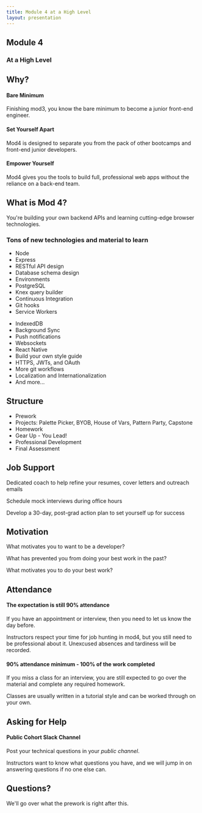 ```yaml
---
title: Module 4 at a High Level
layout: presentation
---
```


<section>
  <h1>Module 4</h1>
  <h3>At a High Level</h3>
</section>

<section>
  <section>
    <h2>Why?</h2>
  </section>
  <section>
    <h4>Bare Minimum</h4>
    <p>Finishing mod3, you know the bare minimum to become a junior front-end engineer.</p>
  </section>
  <section>
    <h4>Set Yourself Apart</h4>
    <p>Mod4 is designed to separate you from the pack of other bootcamps and front-end junior developers.</p>
  </section>
  <section>
    <h4>Empower Yourself</h4>
    <p>Mod4 gives you the tools to build full, professional web apps without the reliance on a back-end team.</p>
  </section>
</section>

<section>
  <section>
    <h2>What is Mod 4?</h2>
  </section>
  <section>
    <p>You're building your own backend APIs and learning cutting-edge browser technologies.</p>
  </section>
  <section>
    <h3>Tons of new technologies and material to learn</h3>
    <ul>
      <li>Node</li>
      <li>Express</li>
      <li>RESTful API design</li>
      <li>Database schema design</li>
      <li>Environments</li>
      <li>PostgreSQL</li>
      <li>Knex query builder</li>
      <li>Continuous Integration</li>
      <li>Git hooks</li>
      <li>Service Workers</li>
    </ul>
  </section>
  <section>
    <ul>
      <li>IndexedDB</li>
      <li>Background Sync</li>
      <li>Push notifications</li>
      <li>Websockets</li>
      <li>React Native</li>
      <li>Build your own style guide</li>
      <li>HTTPS, JWTs, and OAuth</li>
      <li>More git workflows</li>
      <li>Localization and Internationalization</li>
      <li>And more...</li>
    </ul>
  </section>
</section>

<section>
  <section>
    <h2>Structure</h2>
  </section>
  <section>
    <ul>
      <li>Prework</li>
      <li>Projects: Palette Picker, BYOB, House of Vars, Pattern Party, Capstone</li>
      <li>Homework</li>
      <li>Gear Up - You Lead!</li>
      <li>Professional Development</li>
      <li>Final Assessment</li>
    </ul>
  </section>
</section>

<section>
  <section>
    <h2>Job Support</h2>
  </section>
  <section>
    <p>Dedicated coach to help refine your resumes, cover letters and outreach emails</p>
    <p>Schedule mock interviews during office hours</p>
    <p>Develop a 30-day, post-grad action plan to set yourself up for success</p>
  </section>
</section>

<section>
  <section>
    <h2>Motivation</h2>
  </section>
  <section>
    <p>What motivates you to want to be a developer?</p>
    <p>What has prevented you from doing your best work in the past?</p>
    <p>What motivates you to do your best work?</p>
  </section>
</section>

<section>
  <section>
    <h2>Attendance</h2>
  </section>
  <section>
    <h4>The expectation is still 90% attendance</h4>
    <p>If you have an appointment or interview, then you need to let us know the day before.</p>
    <p>Instructors respect your time for job hunting in mod4, but you still need to be professional about it. Unexcused absences and tardiness will be recorded.</p>
  </section>
  <section>
    <h4>90% attendance minimum - 100% of the work completed</h4>
    <p>If you miss a class for an interview, you are still expected to go over the material and complete any required homework.</p>
    <p>Classes are usually written in a tutorial style and can be worked through on your own.</p>
  </section>
</section>

<section>
  <section>
    <h2>Asking for Help</h2>
  </section>
  <section>
    <h4>Public Cohort Slack Channel</h4>
    <p>Post your technical questions in your <em>public channel</em>.</p>
    <p>Instructors want to know what questions you have, and we will jump in on answering questions if no one else can.</p>
  </section>
</section>

<section>
  <section>
    <h2>Questions?</h2>
    <p>We'll go over what the prework is right after this.</p>
  </section>
</section>
